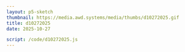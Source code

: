 ```yaml
---
layout: p5-sketch
thumbnail: https://media.awd.systems/media/thumbs/d10272025.gif
title: d10272025
date: 2025-10-27

script: /code/d10272025.js
---
```

